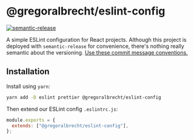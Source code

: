 # @gregoralbrecht/eslint-config

[![semantic-release](https://img.shields.io/badge/%20%20%F0%9F%93%A6%F0%9F%9A%80-semantic--release-e10079.svg)](https://github.com/semantic-release/semantic-release)

A simple ESLint configuration for React projects. Although this project is deployed with `semantic-release` for convenience, there's nothing really semantic about the versioning. [Use these commit message conventions.](https://github.com/conventional-changelog/conventional-changelog/tree/master/packages/conventional-changelog-eslint)

## Installation

Install using `yarn`:

```sh
yarn add -D eslint prettier @gregoralbrecht/eslint-config
```

Then extend our ESLint config `.eslintrc.js`:

```js
module.exports = {
  extends: ["@gregoralbrecht/eslint-config"],
};
```

